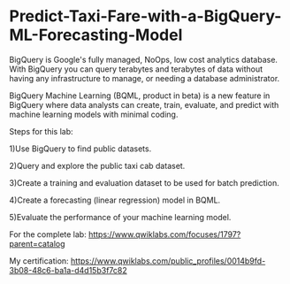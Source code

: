 # Predict-Taxi-Fare-with-a-BigQuery-ML-Forecasting-Model
BigQuery is Google's fully managed, NoOps, low cost analytics database. With BigQuery you can query terabytes and terabytes of data without having any infrastructure to manage, or needing a database administrator.

BigQuery Machine Learning (BQML, product in beta) is a new feature in BigQuery where data analysts can create, train, evaluate, and predict with machine learning models with minimal coding.

Steps for this lab:

1)Use BigQuery to find public datasets.

2)Query and explore the public taxi cab dataset.

3)Create a training and evaluation dataset to be used for batch prediction.

4)Create a forecasting (linear regression) model in BQML.

5)Evaluate the performance of your machine learning model.

For the complete lab:
https://www.qwiklabs.com/focuses/1797?parent=catalog

My certification:
https://www.qwiklabs.com/public_profiles/0014b9fd-3b08-48c6-ba1a-d4d15b3f7c82
